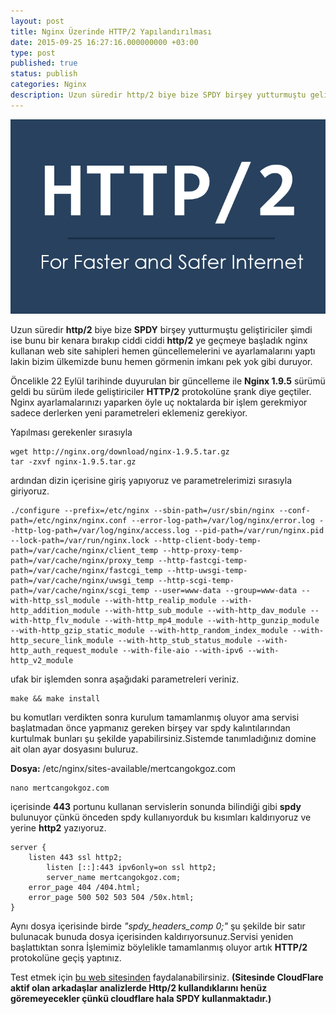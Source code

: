 ```yaml
---
layout: post
title: Nginx Üzerinde HTTP/2 Yapılandırılması
date: 2015-09-25 16:27:16.000000000 +03:00
type: post
published: true
status: publish
categories: Nginx
description: Uzun süredir http/2 biye bize SPDY birşey yutturmuştu geliştiriciler şimdi ise bunu bir kenara bırakıp ciddi ciddi http2 ye geçmeye başladık nginx
---
```


![1439288659](/assets/1439288659.png)

Uzun süredir **http/2** biye bize **SPDY** birşey yutturmuştu geliştiriciler şimdi ise bunu bir kenara bırakıp ciddi ciddi **http/2** ye geçmeye başladık nginx kullanan web site sahipleri hemen güncellemelerini ve ayarlamalarını yaptı lakin bizim ülkemizde bunu hemen görmenin imkanı pek yok gibi duruyor.

Öncelikle 22 Eylül tarihinde duyurulan bir güncelleme ile **Nginx 1.9.5** sürümü geldi bu sürüm ilede geliştiriciler **HTTP/2** protokolüne şrank diye geçtiler. Nginx ayarlamalarınızı yaparken öyle uç noktalarda bir işlem gerekmiyor sadece derlerken yeni parametreleri eklemeniz gerekiyor.

Yapılması gerekenler sırasıyla

    wget http://nginx.org/download/nginx-1.9.5.tar.gz
    tar -zxvf nginx-1.9.5.tar.gz

ardından dizin içerisine giriş yapıyoruz ve parametrelerimizi sırasıyla giriyoruz.

    ./configure --prefix=/etc/nginx --sbin-path=/usr/sbin/nginx --conf-path=/etc/nginx/nginx.conf --error-log-path=/var/log/nginx/error.log --http-log-path=/var/log/nginx/access.log --pid-path=/var/run/nginx.pid --lock-path=/var/run/nginx.lock --http-client-body-temp-path=/var/cache/nginx/client_temp --http-proxy-temp-path=/var/cache/nginx/proxy_temp --http-fastcgi-temp-path=/var/cache/nginx/fastcgi_temp --http-uwsgi-temp-path=/var/cache/nginx/uwsgi_temp --http-scgi-temp-path=/var/cache/nginx/scgi_temp --user=www-data --group=www-data --with-http_ssl_module --with-http_realip_module --with-http_addition_module --with-http_sub_module --with-http_dav_module --with-http_flv_module --with-http_mp4_module --with-http_gunzip_module --with-http_gzip_static_module --with-http_random_index_module --with-http_secure_link_module --with-http_stub_status_module --with-http_auth_request_module --with-file-aio --with-ipv6 --with-http_v2_module

ufak bir işlemden sonra aşağıdaki parametreleri veriniz.

    make && make install

bu komutları verdikten sonra kurulum tamamlanmış oluyor ama servisi başlatmadan önce yapmanız gereken birşey var spdy kalıntılarından kurtulmak bunları şu şekilde yapabilirsiniz.Sistemde tanımladığınız domine ait olan ayar dosyasını buluruz.

**Dosya:** /etc/nginx/sites-available/mertcangokgoz.com

    nano mertcangokgoz.com

içerisinde **443** portunu kullanan servislerin sonunda bilindiği gibi **spdy** bulunuyor çünkü önceden spdy kullanıyorduk bu kısımları kaldırıyoruz ve yerine **http2** yazıyoruz.

    server {
    	listen 443 ssl http2;
            listen [::]:443 ipv6only=on ssl http2;
            server_name mertcangokgoz.com;
    	error_page 404 /404.html;
       	error_page 500 502 503 504 /50x.html;
    }

Aynı dosya içerisinde birde _"spdy\_headers\_comp 0;"_ şu şekilde bir satır bulunacak bunuda dosya içerisinden kaldırıyorsunuz.Servisi yeniden başlattıktan sonra İşlemimiz böylelikle tamamlanmış oluyor artık **HTTP/2** protokolüne geçiş yaptınız.

Test etmek için [bu web sitesinden](https://tools.keycdn.com/http2-test) faydalanabilirsiniz. **(Sitesinde CloudFlare aktif olan arkadaşlar analizlerde Http/2 kullandıklarını henüz göremeyecekler çünkü cloudflare hala SPDY kullanmaktadır.)**
